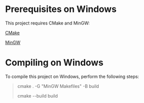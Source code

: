 # Prerequisites on Windows
This project requires CMake and MinGW:

[CMake](https://cmake.org/download/)

[MinGW](https://osdn.net/projects/mingw/releases/)

# Compiling on Windows
To compile this project on Windows, perform the following steps:

> cmake . -G "MinGW Makefiles" -B build
>
> cmake --build build
